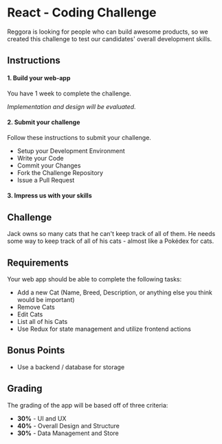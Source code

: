 # React - Coding Challenge

Reggora is looking for people who can build awesome products, so we created this challenge to test our candidates' overall development skills.

## Instructions
#### 1. Build your web-app
You have 1 week to complete the challenge.

*Implementation and design will be evaluated.*
#### 2. Submit your challenge
Follow these instructions to submit your challenge.
* Setup your Development Environment
* Write your Code
* Commit your Changes
* Fork the Challenge Repository
* Issue a Pull Request


#### 3. Impress us with your skills

## Challenge
Jack owns so many cats that he can't keep track of all of them. He needs some way to keep track of all of his cats - almost like a Pokédex for cats.


## Requirements
Your web app should be able to complete the following tasks:
* Add a new Cat (Name, Breed, Description, or anything else you think would be important)
* Remove Cats
* Edit Cats
* List all of his Cats
* Use Redux for state management and utilize frontend actions

## Bonus Points
* Use a backend / database for storage

## Grading
The grading of the app  will be based off of three criteria:
* **30%** - UI and UX
* **40%** - Overall Design and Structure
* **30%** - Data Management and Store
